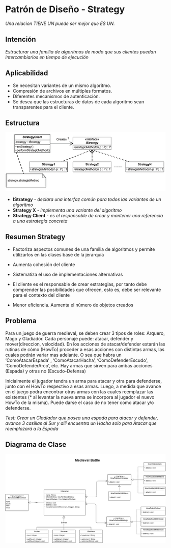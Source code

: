 # Patrón de Diseño - Strategy

_Una relacion TIENE UN puede ser mejor que ES UN._

## Intención 

_Estructurar una familia de algoritmos de modo que sus clientes puedan intercambiarlos en tiempo de ejecución_

## Aplicabilidad

* Se necesitan variantes de un mismo algoritmo.
* Compresión de archivos en múltiples formatos.
* Diferentes mecanismos de autenticación.
* Se desea que las estructuras de datos de cada algoritmo sean transparentes para el cliente.

## Estructura

![alt text](./imgs/strategy_uml_01.png "Strategy")

* **IStrategy** - *declara una interfaz común para todos las variantes de un algoritmo*
* **Strategy X** - *implementa una variante del algoritmo*
* **Strategy Client** - *es el responsable de crear y mantener una referencia a una estrategia concreta*


## Resumen Strategy

* Factoriza aspectos comunes de una familia de algoritmos y permite utilizarlos en las clases base de la jerarquía
* Aumenta cohesión del cliente
* Sistematiza el uso de implementaciones alternativas
* El cliente es el responsable de crear estrategias, por tanto debe comprender las posibilidades que ofrecen, esto es, debe ser relevante para el contexto del cliente

* Menor eficiencia. Aumenta el número de objetos creados



##  Problema

Para un juego de guerra medieval, se deben crear 3 tipos de roles: Arquero, Mago y Gladiador. 
Cada personaje puede: atacar, defender y mover(direccion, velocidad). 
En los acciones de atacar/defender estarán las rutinas de cómo (HowTo) proceder a esas acciones con distintas armas, las cuales podrán variar mas adelante. O sea que habra un ‘ComoAtacarEspada’ , ‘ComoAtacarHacha’, ‘ComoDefenderEscudo’, ‘ComoDefenderArco’, etc. Hay armas que sirven para ambas acciones (Espada) y otras no (Escudo-Defensa) 

Inicialmente el jugador tendra un arma para atacar y otra para defenderse, junto con el HowTo respectivo a esas armas. Luego, a medida que avance en el juego podra encontrar otras armas con las cuales reemplazar las existentes (* al levantar la nueva arma se incorpora al jugador el nuevo HowTo de la misma). Puede darse el caso de no tener como atacar y/o defenderse.

_Test: Crear un Gladiador que posea una espada para atacar y defender, avance 3 casillas al Sur y allí encuentra un Hacha solo para Atacar que reemplazará a la Espada_



## Diagrama de Clase 

![alt text](./imgs/strategy_uml_02.png "Strategy")



